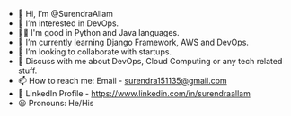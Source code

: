 - 👋 Hi, I’m @SurendraAllam
- 👀 I’m interested in DevOps.
- 👨‍💻 I'm good in Python and Java languages.
- 🌱 I’m currently learning Django Framework, AWS and DevOps.
- 💞️ I’m looking to collaborate with startups. 
- 💬 Discuss with me about DevOps, Cloud Computing or any tech related stuff. 
- 📫 How to reach me: Email - surendra151135@gmail.com
- 👤 LinkedIn Profile - https://www.linkedin.com/in/surendraallam 
- 😃 Pronouns: He/His

<!---
SurendraAllam/SurendraAllam is a ✨ special ✨ repository because its `README.md` (this file) appears on your GitHub profile.
You can click the Preview link to take a look at your changes.
--->
